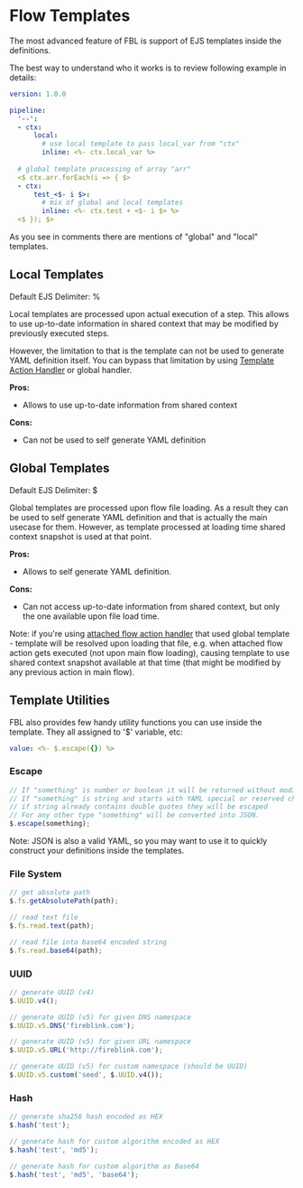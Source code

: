 # Flow Templates

The most advanced feature of FBL is support of EJS templates inside the definitions.

The best way to understand who it works is to review following example in details:

```yaml
version: 1.0.0

pipeline:
  '--': 
  - ctx:  
      local:
        # use local template to pass local_var from "ctx"
        inline: <%- ctx.local_var %>
        
  # global template processing of array "arr"
  <$ ctx.arr.forEach(i => { $>
  - ctx:
      test_<$- i $>:
        # mix of global and local templates 
        inline: <%- ctx.test + <$- i $> %>
  <$ }); $>
```

As you see in comments there are mentions of "global" and "local" templates.

## Local Templates

Default EJS Delimiter: %

Local templates are processed upon actual execution of a step. 
This allows to use up-to-date information in shared context that may be modified by previously executed steps.

However, the limitation to that is the template can not be used to generate YAML definition itself.  You can bypass that limitation by using
[Template Action Handler](plugins/flow.md#action-handler-template) or global handler.

**Pros:**
- Allows to use up-to-date information from shared context

**Cons:**
- Can not be used to self generate YAML definition 

## Global Templates

Default EJS Delimiter: $

Global templates are processed upon flow file loading. As a result they can be used to self generate YAML definition and that is actually the main
usecase for them. However, as template processed at loading time shared context snapshot is used at that point.

**Pros:**
- Allows to self generate YAML definition.

**Cons:**
- Can not access up-to-date information from shared context, but only the one available upon file load time.

Note: if you're using [attached flow action handler](plugins/flow.md#action-handler-attached-flow) that used global template - 
template will be resolved upon loading that file, e.g. when attached flow action gets executed (not upon main flow loading),
causing template to use shared context snapshot available at that time (that might be modified by any previous action in main flow).

## Template Utilities

FBL also provides few handy utility functions you can use inside the template. They all assigned to '$' variable, etc:

```yaml
value: <%- $.escape({}) %>
```

### Escape

```js
// If "something" is number or boolean it will be returned without modifications
// If "something" is string and starts with YAML special or reserved character ([] {} > | * & ! % # ` @ ,) it will be wrapped into double quotes.
// if string already contains double quotes they will be escaped
// For any other type "something" will be converted into JSON.    
$.escape(something);
```

Note: JSON is also a valid YAML, so you may want to use it to quickly construct your definitions inside the templates.

### File System

```js
// get absolute path
$.fs.getAbsolutePath(path);

// read text file
$.fs.read.text(path);

// read file into base64 encoded string
$.fs.read.base64(path);
```

### UUID

```js
// generate UUID (v4)
$.UUID.v4();

// generate UUID (v5) for given DNS namespace
$.UUID.v5.DNS('fireblink.com');

// generate UUID (v5) for given URL namespace
$.UUID.v5.URL('http://fireblink.com');

// generate UUID (v5) for custom namespace (should be UUID)
$.UUID.v5.custom('seed', $.UUID.v4());
```

### Hash

```js
// generate sha256 hash encoded as HEX
$.hash('test');

// generate hash for custom algorithm encoded as HEX
$.hash('test', 'md5');

// generate hash for custom algorithm as Base64
$.hash('test', 'md5', 'base64');
```